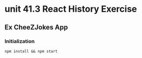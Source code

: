 # unit 41.3 React History Exercise

## Ex CheeZJokes App

### Initialization

```
npm install && npm start
```
